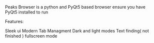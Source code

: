 Peaks Browser is a python and PyQt5 based browser ensure you have PyQt5 installed to run

Features:

Sleek ui
Modern Tab Managment
Dark and light modes
Text finding( not finished )
fullscreen mode
